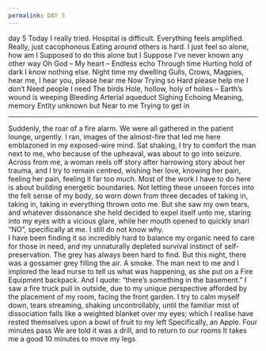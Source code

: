 ```yaml
---
permalink: DAY 5
---
```

day 5
Today I really tried. 
Hospital is difficult. 
Everything feels amplified. 
Really, just cacophonous 
Eating around others is hard. 
I just feel so alone, how am I 
Supposed to do this alone but I 
Suppose I’ve never known any other way 
Oh God – 
My heart – 
Endless echo 
Through time
Hurting hold of dark 
I know nothing else. 
Night time my dwelling 
Gulls, Crows, Magpies, hear me, 
I hear you, please hear me 
Now
Trying so 
Hard please help me
I don’t 
Need people I need
The birds 
Hole, hollow, holy of holies –
Earth’s wound is weeping 
Bleeding
Arterial aqueduct 
Sighing
Echoing
Meaning, memory 
Entity unknown but
Near to me
Trying to get in

---
Suddenly, the roar of a fire alarm. 
We were all gathered in the patient lounge, urgently. 
I ran, images of the almost-fire that led me here emblazoned in my exposed-wire mind. 
Sat shaking, I try to comfort the man next to me, who because of the upheaval, was about to go into seizure. 
Across from me, a woman reels off story after harrowing story about her trauma, and I try to remain centred, wishing her love, knowing her pain, feeling her pain, feeling it far too much. Most of the work I have to do here is about building energetic boundaries. Not letting these unseen forces into the felt sense of my body, so worn down from three decades of taking in, taking in, taking in everything thrown onto me.
But she saw my own tears, and whatever dissonance she held decided to expel itself unto me, staring into my eyes with a vicious glare, while her mouth opened to quickly snarl “NO”, specifically at me. 
I still do not know why.  
I have been finding it so incredibly hard to balance my organic need to care for those in need, and my unnaturally depleted survival instinct of self-preservation. 
The grey has always been hard to find. 
But this night, there was a gossamer grey filling the air. 
A smoke.
The man next to me and I implored the lead nurse to tell us what was happening, as she put on a Fire Equipment backpack. And I quote: 
“there’s something in the basement.” 
I saw a fire truck pull in outside, due to my unique perspective afforded by the placement of my room, facing the front garden. 
I try to calm myself down, tears streaming, shaking uncontrollably, until the familiar mist of dissociation falls like a weighted blanket over my eyes; which I realise have rested themselves upon a bowl of fruit to my left 
Specifically, an Apple. 
Four minutes pass 
We are told it was a drill, and to return to our rooms 
It takes me a good 10 minutes to move my legs
